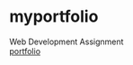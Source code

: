 # myportfolio
Web Development Assignment  
[portfolio](C:\Users\Admin\Desktop\WebDevfolder\myportfolio.html)
